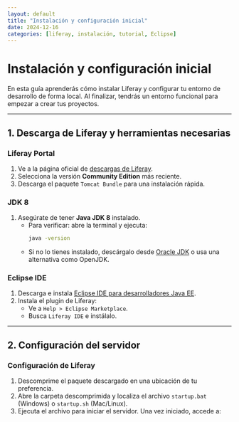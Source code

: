 ```yaml
---
layout: default
title: "Instalación y configuración inicial"
date: 2024-12-16
categories: [liferay, instalación, tutorial, Eclipse]
---
```


# Instalación y configuración inicial

En esta guía aprenderás cómo instalar Liferay y configurar tu entorno de desarrollo de forma local. Al finalizar, tendrás un entorno funcional para empezar a crear tus proyectos.

---

## 1. Descarga de Liferay y herramientas necesarias

### Liferay Portal
1. Ve a la página oficial de [descargas de Liferay](https://www.liferay.com/es/downloads-community).
2. Selecciona la versión **Community Edition** más reciente.
3. Descarga el paquete `Tomcat Bundle` para una instalación rápida.

### JDK 8
1. Asegúrate de tener **Java JDK 8** instalado. 
   - Para verificar: abre la terminal y ejecuta:
     ```bash
     java -version
     ```
   - Si no lo tienes instalado, descárgalo desde [Oracle JDK](https://www.oracle.com/java/technologies/javase/javase-jdk8-downloads.html) o usa una alternativa como OpenJDK.

### Eclipse IDE
1. Descarga e instala [Eclipse IDE para desarrolladores Java EE](https://www.eclipse.org/downloads/).
2. Instala el plugin de Liferay:
   - Ve a `Help > Eclipse Marketplace`.
   - Busca `Liferay IDE` e instálalo.

---

## 2. Configuración del servidor

### Configuración de Liferay
1. Descomprime el paquete descargado en una ubicación de tu preferencia.
2. Abre la carpeta descomprimida y localiza el archivo `startup.bat` (Windows) o `startup.sh` (Mac/Linux).
3. Ejecuta el archivo para iniciar el servidor. Una vez iniciado, accede a:
